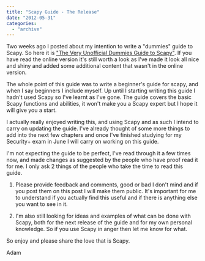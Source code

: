 ```yaml
---
title: "Scapy Guide - The Release"
date: "2012-05-31"
categories: 
  - "archive"
---
```


Two weeks ago I posted about my intention to write a "dummies" guide to Scapy. So here it is ["The Very Unofficial Dummies Guide to Scapy"](http://code.google.com/p/scapy-guide/downloads/list). If you have read the online version it's still worth a look as I've made it look all nice and shiny and added some additional content that wasn't in the online version.

The whole point of this guide was to write a beginner's guide for scapy, and when I say beginners I include myself. Up until I starting writing this guide I hadn't used Scapy so I've learnt as I've gone. The guide covers the basic Scapy functions and abilities, it won't make you a Scapy expert but I hope it will give you a start.

I actually really enjoyed writing this, and using Scapy and as such I intend to carry on updating the guide. I've already thought of some more things to add into the next few chapters and once I've finished studying for my Security+ exam in June I will carry on working on this guide.

I'm not expecting the guide to be perfect, I've read through it a few times now, and made changes as suggested by the people who have proof read it for me. I only ask 2 things of the people who take the time to read this guide.

1. Please provide feedback and comments, good or bad I don't mind and if you post them on this post I will make them public. It's important for me to understand if you actually find this useful and if there is anything else you want to see in it.
    
2. I'm also still looking for ideas and examples of what can be done with Scapy, both for the next release of the guide and for my own personal knowledge. So if you use Scapy in anger then let me know for what.
    

So enjoy and please share the love that is Scapy.

Adam
